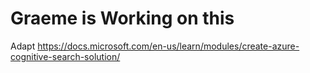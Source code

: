 # Graeme is Working on this

Adapt https://docs.microsoft.com/en-us/learn/modules/create-azure-cognitive-search-solution/